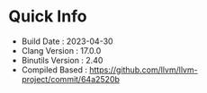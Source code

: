 # Quick Info
* Build Date : 2023-04-30
* Clang Version : 17.0.0
* Binutils Version : 2.40
* Compiled Based : https://github.com/llvm/llvm-project/commit/64a2520b
